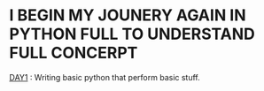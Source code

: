 # I BEGIN MY JOUNERY AGAIN IN PYTHON FULL TO UNDERSTAND FULL CONCERPT

[DAY1](./DAY_1) : Writing basic python that perform basic stuff.

